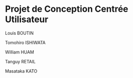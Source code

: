 # Projet de Conception Centrée Utilisateur

Louis BOUTIN

Tomohiro ISHIWATA

William HUAM

Tanguy RETAIL

Masataka KATO


